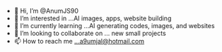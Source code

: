 - 👋 Hi, I’m @AnumJS90
- 👀 I’m interested in ...AI images, apps, website building
- 🌱 I’m currently learning ...AI generating codes, images, and websites
- 💞️ I’m looking to collaborate on ... new small projects
- 📫 How to reach me ...a9umjal@hotmail.com

<!---
AnumJS90/AnumJS90 is a ✨ special ✨ repository because its `README.md` (this file) appears on your GitHub profile.
You can click the Preview link to take a look at your changes.
--->
